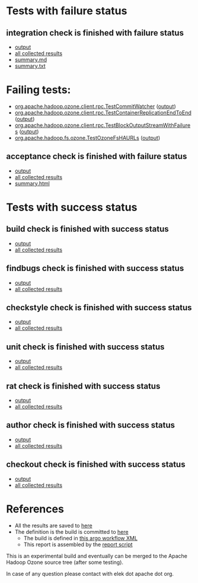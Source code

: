 # Tests with failure status

## integration check is finished with failure status

   * [output](https://raw.githubusercontent.com/elek/ozone-ci/master/pr/pr-hdds-2175-t596l/integration/output.log)
   * [all collected results](https://github.com/elek/ozone-ci/tree/master/pr/pr-hdds-2175-t596l/integration)
   * [summary.md](https://github.com/elek/ozone-ci/tree/master/pr/pr-hdds-2175-t596l/integration/summary.md)
   * [summary.txt](https://github.com/elek/ozone-ci/tree/master/pr/pr-hdds-2175-t596l/integration/summary.txt)

# Failing tests: 

 * [org.apache.hadoop.ozone.client.rpc.TestCommitWatcher](/tmp/log/pr/pr-hdds-2175-t596l/integration/workdir/hadoop-ozone/integration-test/org.apache.hadoop.ozone.client.rpc.TestCommitWatcher.txt) ([output](/tmp/log/pr/pr-hdds-2175-t596l/integration/workdir/hadoop-ozone/integration-test/org.apache.hadoop.ozone.client.rpc.TestCommitWatcher-output.txt/))
 * [org.apache.hadoop.ozone.client.rpc.TestContainerReplicationEndToEnd](/tmp/log/pr/pr-hdds-2175-t596l/integration/workdir/hadoop-ozone/integration-test/org.apache.hadoop.ozone.client.rpc.TestContainerReplicationEndToEnd.txt) ([output](/tmp/log/pr/pr-hdds-2175-t596l/integration/workdir/hadoop-ozone/integration-test/org.apache.hadoop.ozone.client.rpc.TestContainerReplicationEndToEnd-output.txt/))
 * [org.apache.hadoop.ozone.client.rpc.TestBlockOutputStreamWithFailures](/tmp/log/pr/pr-hdds-2175-t596l/integration/workdir/hadoop-ozone/integration-test/org.apache.hadoop.ozone.client.rpc.TestBlockOutputStreamWithFailures.txt) ([output](/tmp/log/pr/pr-hdds-2175-t596l/integration/workdir/hadoop-ozone/integration-test/org.apache.hadoop.ozone.client.rpc.TestBlockOutputStreamWithFailures-output.txt/))
 * [org.apache.hadoop.fs.ozone.TestOzoneFsHAURLs](/tmp/log/pr/pr-hdds-2175-t596l/integration/workdir/hadoop-ozone/ozonefs/org.apache.hadoop.fs.ozone.TestOzoneFsHAURLs.txt) ([output](/tmp/log/pr/pr-hdds-2175-t596l/integration/workdir/hadoop-ozone/ozonefs/org.apache.hadoop.fs.ozone.TestOzoneFsHAURLs-output.txt/))

## acceptance check is finished with failure status

   * [output](https://raw.githubusercontent.com/elek/ozone-ci/master/pr/pr-hdds-2175-t596l/acceptance/output.log)
   * [all collected results](https://github.com/elek/ozone-ci/tree/master/pr/pr-hdds-2175-t596l/acceptance)
   * [summary.html](https://elek.github.io/ozone-ci/pr/pr-hdds-2175-t596l/acceptance/summary.html)



# Tests with success status

## build check is finished with success status

   * [output](https://raw.githubusercontent.com/elek/ozone-ci/master/pr/pr-hdds-2175-t596l/build/output.log)
   * [all collected results](https://github.com/elek/ozone-ci/tree/master/pr/pr-hdds-2175-t596l/build)


## findbugs check is finished with success status

   * [output](https://raw.githubusercontent.com/elek/ozone-ci/master/pr/pr-hdds-2175-t596l/findbugs/output.log)
   * [all collected results](https://github.com/elek/ozone-ci/tree/master/pr/pr-hdds-2175-t596l/findbugs)


## checkstyle check is finished with success status

   * [output](https://raw.githubusercontent.com/elek/ozone-ci/master/pr/pr-hdds-2175-t596l/checkstyle/output.log)
   * [all collected results](https://github.com/elek/ozone-ci/tree/master/pr/pr-hdds-2175-t596l/checkstyle)


## unit check is finished with success status

   * [output](https://raw.githubusercontent.com/elek/ozone-ci/master/pr/pr-hdds-2175-t596l/unit/output.log)
   * [all collected results](https://github.com/elek/ozone-ci/tree/master/pr/pr-hdds-2175-t596l/unit)


## rat check is finished with success status

   * [output](https://raw.githubusercontent.com/elek/ozone-ci/master/pr/pr-hdds-2175-t596l/rat/output.log)
   * [all collected results](https://github.com/elek/ozone-ci/tree/master/pr/pr-hdds-2175-t596l/rat)


## author check is finished with success status

   * [output](https://raw.githubusercontent.com/elek/ozone-ci/master/pr/pr-hdds-2175-t596l/author/output.log)
   * [all collected results](https://github.com/elek/ozone-ci/tree/master/pr/pr-hdds-2175-t596l/author)


## checkout check is finished with success status

   * [output](https://raw.githubusercontent.com/elek/ozone-ci/master/pr/pr-hdds-2175-t596l/checkout/output.log)
   * [all collected results](https://github.com/elek/ozone-ci/tree/master/pr/pr-hdds-2175-t596l/checkout)




# References

 * All the results are saved to [here](https://github.com/elek/ozone-ci/tree/master/pr/pr-hdds-2175-t596l/)
 * The definition is the build is committed to [here](https://github.com/elek/argo-ozone)
    * The build is defined in [this argo workflow XML](https://github.com/elek/argo-ozone/blob/master/ozone-build.yaml)
    * This report is assembled by the [report script](https://github.com/elek/argo-ozone/blob/master/scripts/report.sh)

This is an experimental build and eventually can be merged to the Apache Hadoop Ozone source tree (after some testing).

In case of any question please contact with elek dot apache dot org.
